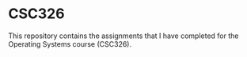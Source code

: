 # CSC326
This repository contains the assignments that I have completed for the Operating Systems course (CSC326). 
